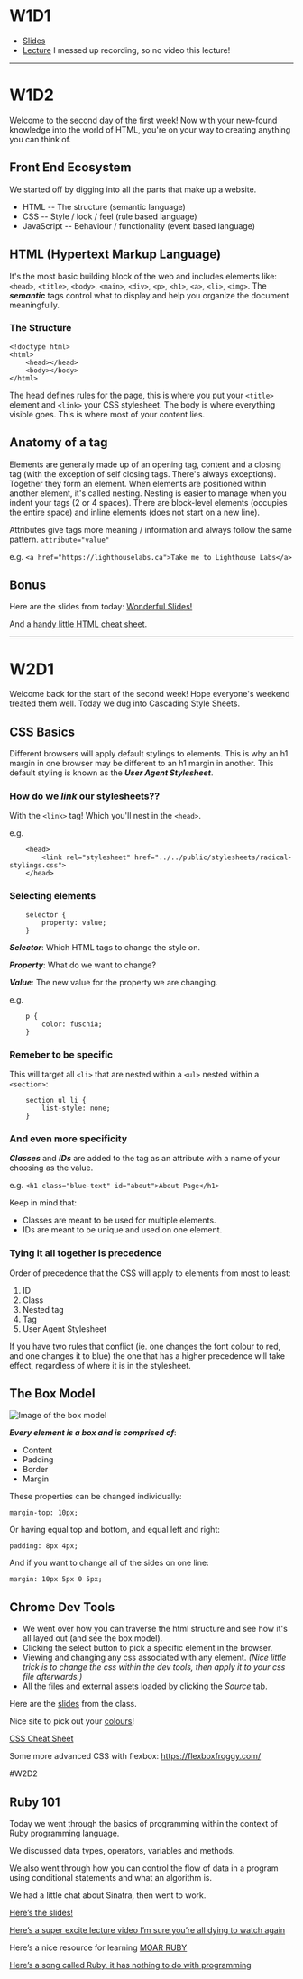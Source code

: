# W1D1
* [Slides](https://docs.google.com/presentation/d/1cVwsK0iSV_howeHnWf7eVHTqOM8Ov0v9tjYBVYPjyLs/edit?usp=sharing)
* [Lecture]() I messed up recording, so no video this lecture!
---
# W1D2
Welcome to the second day of the first week! Now with your new-found knowledge into the world of HTML, you're on your way to creating anything you can think of.

## Front End Ecosystem
We started off by digging into all the parts that make up a website.

- HTML -- The structure (semantic language)
- CSS -- Style / look / feel (rule based language)
- JavaScript -- Behaviour / functionality (event based language)

## HTML (Hypertext Markup Language)
It's the most basic building block of the web and includes elements like: `<head>`, `<title>`, `<body>`, `<main>`, `<div>`, `<p>`, `<h1>`, `<a>`, `<li>`, `<img>`. The ***semantic*** tags control what to display and help you organize the document meaningfully.

### The Structure
```
<!doctype html>
<html>
    <head></head>
    <body></body>
</html>
```
The head defines rules for the page, this is where you put your `<title>` element and `<link>` your CSS stylesheet. The body is where everything visible goes. This is where most of your content lies.

## Anatomy of a tag
Elements are generally made up of an opening tag, content and a closing tag (with the exception of self closing tags. There's always exceptions). Together they form an element. When elements are positioned within another element, it's called nesting. Nesting is easier to manage when you indent your tags (2 or 4 spaces). There are block-level elements (occupies the entire space) and inline elements (does not start on a new line).

Attributes give tags more meaning / information and always follow the same pattern.
`attribute="value"`

e.g. `<a href="https://lighthouselabs.ca">Take me to Lighthouse Labs</a>`

## Bonus
Here are the slides from today: [Wonderful Slides!](https://docs.google.com/presentation/d/1OpSp1lRXnnxO6euWuTusn7DSeYtEuzZK7aryEMw6TS8/edit?usp=sharing)

And a [handy little HTML cheat sheet](https://websitesetup.org/html5-cheat-sheet/).

---
# W2D1
Welcome back for the start of the second week! Hope everyone's weekend treated them well. Today we dug into Cascading Style Sheets.
 
## CSS Basics
Different browsers will apply default stylings to elements. This is why an h1 margin in one browser may be different to an h1 margin in another. This default styling is known as the ***User Agent Stylesheet***.

### How do we ***link*** our stylesheets??
With the ```<link>``` tag! Which you'll nest in the ```<head>```.

e.g.

```
    <head>
        <link rel="stylesheet" href="../../public/stylesheets/radical-stylings.css">
    </head>
```

### Selecting elements
```
    selector {
        property: value;
    }
```

***Selector***: Which HTML tags to change the style on.

***Property***: What do we want to change? 

***Value***: The new value for the property we are changing.

e.g.

```
    p {
        color: fuschia;
    }
```

### Remeber to be specific
This will target all ```<li>``` that are nested within a ```<ul>``` nested within a ```<section>```:

```
    section ul li {
        list-style: none;
    }
```

### And even more specificity
***Classes*** and ***IDs*** are added to the tag as an attribute with a name of your choosing as the value.

e.g. ```<h1 class="blue-text" id="about">About Page</h1>```

Keep in mind that:

* Classes are meant to be used for multiple elements.
* IDs are meant to be unique and used on one element.

### Tying it all together is precedence
Order of precedence that the CSS will apply to elements from most to least:

1. ID
2. Class
3. Nested tag
4. Tag
5. User Agent Stylesheet

If you have two rules that conflict (ie. one changes the font colour to red, and one changes it to blue) the one that has a higher precedence will take effect, regardless of where it is in the stylesheet.

## The Box Model
![Image of the box model](https://s3.amazonaws.com/viking_education/web_development/web_app_eng/css_box_model_chrome.png "Now that's a boxy meatball!")

***Every element is a box and is comprised of***:

* Content
* Padding
* Border
* Margin

These properties can be changed individually:

```margin-top: 10px;```

Or having equal top and bottom, and equal left and right:

```padding: 8px 4px;```

And if you want to change all of the sides on one line:

```margin: 10px 5px 0 5px;```

## Chrome Dev Tools
* We went over how you can traverse the html structure and see how it's all layed out (and see the box model).
* Clicking the select button to pick a specific element in the browser.
* Viewing and changing any css associated with any element. *(Nice little trick is to change the css within the dev tools, then apply it to your css file afterwards.)*
* All the files and external assets loaded by clicking the *Source* tab.

Here are the [slides](https://docs.google.com/presentation/d/14CZEMsZPiY2p_yb8o78n1tOivZD5tFFdPwfe6WAQVIE/edit?usp=sharing) from the class.

Nice site to pick out your [colours](https://color.adobe.com/create/color-wheel/)!

[CSS Cheat Sheet](https://websitesetup.org/css3-cheat-sheet/)

Some more advanced CSS with flexbox: https://flexboxfroggy.com/

#W2D2

## Ruby 101

Today we went through the basics of programming within the context of Ruby programming language.

We discussed data types, operators, variables and methods. 

We also went through how you can control the flow of data in a program using conditional statements and what an algorithm is.

We had a little chat about Sinatra, then went to work.

[Here’s the slides!](https://docs.google.com/presentation/d/1WZ2ZF-14TBMn8rp7u3Vr1yWcHCHcNP2M8DxDR4hPlho/edit?usp=sharing)

[Here’s a super excite lecture video I’m sure you’re all dying to watch again](https://youtu.be/161g5XxE0T0)

Here’s a nice resource for learning [MOAR RUBY](https://www.codecademy.com/courses/learn-ruby/)

[Here’s a song called Ruby, it has nothing to do with programming](https://www.youtube.com/watch?v=qObzgUfCl28)

